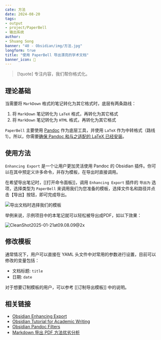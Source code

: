 ```yaml
---
cate: 方法
date: 2024-08-20
tags:
- output
- project/PaperBell
- 输出系统
author:
- Shuang Song
banner: "40 - Obsidian/img/方法.jpg"
longform: true
title: "使用 PaperBell 导出漂亮的学术文档"
banner_icon: 🧭
---
```


> [!quote]
> 专注内容，我们帮你格式化。

## 理论基础

当需要将 `MarkDown` 格式的笔记转化为其它格式时，底层有两条路线：

1. 将 `MarkDown` 笔记转化为 `LaTeX` 格式，再转化为其它格式
2. 将 `MarkDown` 笔记转化为 `HTML` 格式，再转化为其它格式

`PaperBell` 主要使用 [Pandoc](https://pandoc.org/) 作为底层工具，并使用 `LaTeX` 作为中转格式（路线1）。所以，你需要[确保 Pandoc 和与之适配的 LaTeX 已经安装](https://pandoc.org/installing.html)。

## 使用方法

`Enhancing Export` 是一个让用户更加灵活使用 Pandoc 的 Obsidian 插件。你可以在其中预定义许多命令，并存为模板，在导出时直接调用。

在希望导出笔记时，[[打开命令面板]]，调用 `Enhancing Export` 插件的 `导出为` 选项，选择类型为 `PaperBell` 来调用我们为您准备的模板，选择文件名和路径并点击【导出】按钮，即可完成导出。

![导出文档时选择我们的模板](https://songshgeo-picgo-1302043007.cos.ap-beijing.myqcloud.com/uPic/CleanShot%202025-01-21%20at%2009.06.40@2x.png)

举例来说，示例项目中的本笔记就可以轻松被导出成PDF，如以下效果：

![CleanShot2025-01-21at09.08.09@2x](https://songshgeo-picgo-1302043007.cos.ap-beijing.myqcloud.com/uPic/CleanShot%202025-01-21%20at%2009.08.09@2x.png)

## 修改模板

通常情况下，用户可以直接在 YAML 头文件中对常用的参数进行设置，目前可以修改的变量包括：

- 文档标题: `title`
- 日期: `date`

对于想要订制模板的用户，可以参考 [[订制导出模板]] 中的说明。

## 相关链接

- [Obsidian Enhancing Export](https://github.com/mokeyish/obsidian-enhancing-export)
- [Obsidian Tutorial for Academic Writing](https://betterhumans.pub/obsidian-tutorial-for-academic-writing-87b038060522)
- [Obsidian Pandoc Filters](https://github.com/zcysxy/obsidian-pandoc-filters)
- [Markdown 导出 PDF 方法优劣分析](https://github.com/scott180/docsify-blog/blob/master/docs/%E7%BC%96%E7%A8%8B/%E8%B5%84%E6%96%99/markdown%E5%AF%BC%E5%87%BApdf%E6%96%B9%E6%B3%95%E4%BC%98%E5%8A%A3%E5%88%86%E6%9E%90.md)
